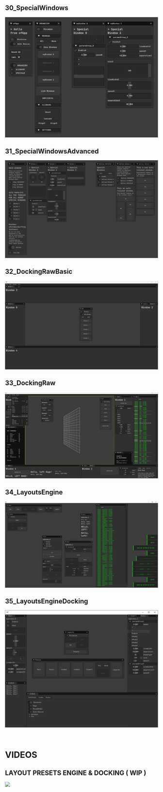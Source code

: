 ## 30_SpecialWindows
![](30_SpecialWindows/Capture.PNG)  

## 31_SpecialWindowsAdvanced
![](31_SpecialWindowsAdvanced/Capture.PNG)  

## 32_DockingRawBasic
![](32_DockingRawBasic/Capture.PNG)  

## 33_DockingRaw
![](33_DockingRaw/Capture.PNG)  

## 34_LayoutsEngine
![](34_LayoutsEngine/Capture.PNG)  

## 35_LayoutsEngineDocking
![](35_LayoutsEngineDocking/Capture.PNG)  

<br>

# VIDEOS

<h2>LAYOUT PRESETS ENGINE & DOCKING ( WIP )</h2>

![](https://github.com/moebiussurfing/ofxSurfingImGuiExtra/blob/master/readme_media/gif/3_0_Layout_Docking2.gif)  
